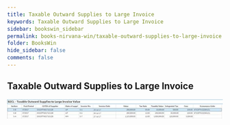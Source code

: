 ```yaml
---
title: Taxable Outward Supplies to Large Invoice
keywords: Taxable Outward Supplies to Large Invoice
sidebar: bookswin_sidebar
permalink: books-nirvana-win/taxable-outward-supplies-to-large-invoice.html
folder: BooksWin
hide_sidebar: false
comments: false
---
```


## Taxable Outward Supplies to Large Invoice

![](/images/image8_232.jpg)
